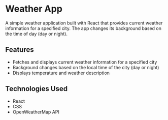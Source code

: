 # Weather App

A simple weather application built with React that provides current weather information for a specified city. The app changes its background based on the time of day (day or night).

## Features

- Fetches and displays current weather information for a specified city
- Background changes based on the local time of the city (day or night)
- Displays temperature and weather description


## Technologies Used

- React
- CSS
- OpenWeatherMap API
